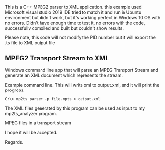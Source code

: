 This is a C++ MPEG2 parser to XML application.
this example used Microsoft visual studio 2019 IDE
tried to match it and run in Ubuntu environment but didn't work, but it's working perfect in Windows 10 OS with no errors.
Didn't have enough time to test it, no errors with the code, successfully compiled and built but couldn't show results.

Please note, this code will not modify the PID number but it will export the .ts file to XML output file



MPEG2 Transport Stream to XML
-----------------------------

Windows command line app that will parse an MPEG Transport Stream and generate an XML document which represents the stream.

Example command line.  This will write xml to output.xml, and it will print the progress.

    C:\> mp2ts_parser -p file.mpts > output.xml

The XML files generated by this program can be used as input to my mp2ts_analyzer program.

MPEG files in a transport stream 

I hope it will be accepted.

Regards.
